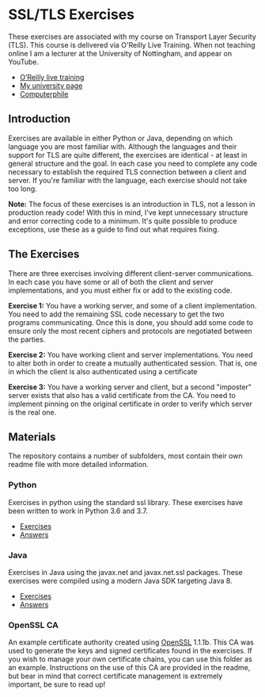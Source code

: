 # SSL/TLS Exercises

These exercises are associated with my course on Transport Layer Security (TLS). This course is delivered via O'Reilly Live Training. When not teaching online I am a lecturer at the University of Nottingham, and appear on YouTube.

- [O’Reilly live training](https://www.oreilly.com/live-training/courses/expert-transport-layer-security-tls/0636920282907)
- [My university page](https://www.nottingham.ac.uk/research/groups/cvl/people/michael.pound)
- [Computerphile](https://youtube.com/computerphile)

## Introduction
Exercises are available in either Python or Java, depending on which language you are most familiar with. Although the languages and their support for TLS are quite different, the exercises are identical - at least in general structure and the goal. In each case you need to complete any code necessary to establish the required TLS connection between a client and server. If you're familiar with the language, each exercise should not take too long.

**Note:** The focus of these exercises is an introduction in TLS, not a lesson in production ready code! With this in mind, I've kept unnecessary structure and error correcting code to a minimum. It's quite possible to produce exceptions, use these as a guide to find out what requires fixing.

## The Exercises
There are three exercises involving different client-server communications. In each case you have some or all of both the client and server implementations, and you must either fix or add to the existing code.

**Exercise 1:** You have a working server, and some of a client implementation. You need to add the remaining SSL code necessary to get the two programs communicating. Once this is done, you should add some code to ensure only the most recent ciphers and protocols are negotiated between the parties.

**Exercise 2:** You have working client and server implementations. You need to alter both in order to create a mutually authenticated session. That is, one in which the client is also authenticated using a certificate

**Exercise 3:** You have a working server and client, but a second "imposter" server exists that also has a valid certificate from the CA. You need to implement pinning on the original certificate in order to verify which server is the real one.

## Materials
The repository contains a number of subfolders, most contain their own readme file with more detailed information.
### Python
Exercises in python using the standard ssl library. These exercises have been written to work in Python 3.6 and 3.7.
- [Exercises](./python/)
- [Answers](answers/python/)

### Java
Exercises in Java using the javax.net and javax.net.ssl packages. These exercises were compiled using a modern Java SDK targeting Java 8.
- [Exercises](./java/)
- [Answers](answers/java/)

### OpenSSL CA
An example certificate authority created using [OpenSSL](https://www.openssl.org/) 1.1.1b. This CA was used to generate the keys and signed certificates found in the exercises. If you wish to manage your own certificate chains, you can use this folder as an example. Instructions on the use of this CA are provided in the readme, but bear in mind that correct certificate management is extremely important, be sure to read up!
